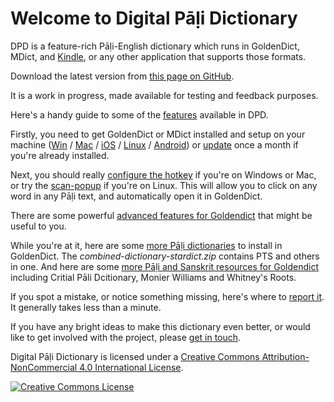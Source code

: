 # Welcome to Digital Pāḷi Dictionary

DPD is a feature-rich Pāḷi-English dictionary which runs in GoldenDict, MDict, and [Kindle](kindle.md), or any other application that supports those formats. 

Download the latest version from [this page on GitHub](https://github.com/digitalpalidictionary/digitalpalidictionary/releases).

It is a work in progress, made available for testing and feedback purposes.

Here's a handy guide to some of the [features](features.md) available in DPD. 

Firstly, you need to get GoldenDict or MDict installed and setup on your machine ([Win](install_win.md) / [Mac](install_mac.md) / [iOS](install_ios.md) / [Linux](install_linux.md) / [Android](install_android_mdict.md)) or [update](update.md) once a month if you're already installed.

Next, you should really [configure the hotkey](setup_hotkey.md) if you're on Windows or Mac, or try the [scan-popup](setup_scan_popup.md) if you're on Linux. This will allow you to click on any word in any Pāḷi text, and automatically open it in GoldenDict.

There are some powerful [advanced features for Goldendict](setup_advanced.md) that might be useful to you.

While you're at it, here are some [more Pāḷi dictionaries](https://github.com/simsapa/simsapa-dictionary/releases) to install in GoldenDict. The *combined-dictionary-stardict.zip* contains PTS and others in one. And here are some [more Pāḷi and Sanskrit resources for Goldendict](https://github.com/bdhrs/other-dictionaries-goldendict/tree/main/output) including Critial Pāli Dcitionary, Monier Williams and Whitney's Roots.

If you spot a mistake, or notice something missing, here's where to [report it](https://docs.google.com/forms/d/e/1FAIpQLSf9boBe7k5tCwq7LdWgBHHGIPVc4ROO5yjVDo1X5LDAxkmGWQ/viewform?usp=pp_url&entry.1433863141=digitalpalidictionary.github.io). It generally takes less than a minute. 

If you have any bright ideas to make this dictionary even better, or would like to get involved with the project, please [get in touch](contact.md).

Digital Pāḷi Dictionary is licensed under a [Creative Commons Attribution-NonCommercial 4.0 International License](http://creativecommons.org/licenses/by-nc/4.0/).

<a rel="license" href="http://creativecommons.org/licenses/by-nc/4.0/"><img alt="Creative Commons License" style="border-width:0" src="https://i.creativecommons.org/l/by-nc/4.0/88x31.png" /></a><br />

